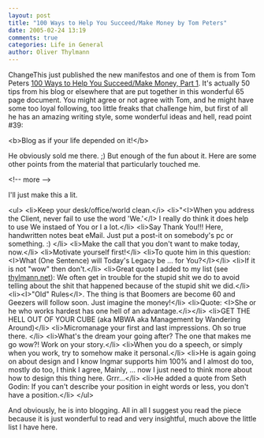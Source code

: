 ```yaml
---
layout: post
title: "100 Ways to Help You Succeed/Make Money by Tom Peters"
date: 2005-02-24 13:19
comments: true
categories: Life in General
author: Oliver Thylmann
---
```



ChangeThis just published the new manifestos and one of them is from Tom Peters [100 Ways to Help You Succeed/Make Money, Part 1](http://www.changethis.com/14.100Ways). It's actually 50 tips from his blog or elsewhere that are put together in this wonderful 65 page document. You might agree or not agree with Tom, and he might have some too loyal following, too little freaks that challenge him, but first of all he has an amazing writing style, some wonderful ideas and hell, read point #39:

&lt;b&gt;Blog as if your life depended on it!&lt;/b&gt;

He obviously sold me there. ;) But enough of the fun about it. Here are some other points from the material that particularly touched me.


&lt;!-- more --&gt;


I'll just make this a lit.

&lt;ul&gt;
&lt;li&gt;Keep your desk/office/world clean.&lt;/i&gt;
&lt;li&gt;&quot;&lt;I&gt;When you address the Client, never fail to use the word 'We.'&lt;/I&gt; I really do think it does help to use We instaed of You or I a lot.&lt;/li&gt;
&lt;li&gt;Say Thank You!!! Here, handwritten notes beat eMail. Just put a post-it on somebody's pc or something. :) &lt;/li&gt;
&lt;li&gt;Make the call that you don't want to make today, now.&lt;/li&gt;
&lt;li&gt;Motivate yourself first!&lt;/li&gt;
&lt;li&gt;To quote him in this question: &lt;I&gt;What (One Sentence) will Today's Legacy be ... for You?&lt;/I&gt;&lt;/li&gt;
&lt;li&gt;If it is not &quot;wow&quot; then don't.&lt;/li&gt;
&lt;li&gt;Great quote I added to my list (see [thylmann.net](http://thylmann.net)): We often get in trouble for the stupid shit we do to avoid telling about the shit that happened because of the stupid shit we did.&lt;/li&gt;
&lt;li&gt;&lt;I&gt;&quot;Old&quot; Rules&lt;/I&gt;. The thing is that Boomers are become 60 and Geezers will follow soon. Just imagine the money!&lt;/li&gt;
&lt;li&gt;Quote: &lt;I&gt;She or he who works hardest has one hell of an advantage.&lt;/i&gt;&lt;/li&gt;
&lt;li&gt;GET THE HELL OUT OF YOUR CUBE (aka MBWA aka Management by Wandering Around)&lt;/li&gt;
&lt;li&gt;Micromanage your first and last impressions. Oh so true there. &lt;/li&gt;
&lt;li&gt;What's the dream your going after? The one that makes me go wow?! Work on your story.&lt;/li&gt;
&lt;li&gt;When you do a speech, or simply when you work, try to somehow make it personal.&lt;/li&gt;
&lt;li&gt;He is again going on about design and I know Ingmar supports him 100% and I almost do too, mostly do too, I think I agree, Mainly, ... now I just need to think more about how to design this thing here. Grrr...&lt;/li&gt;
&lt;li&gt;He added a quote from Seth Godin: If you can't describe your position in eight words or less, you don't have a position.&lt;/li&gt;
&lt;/ul&gt;

And obviously, he is into blogging. All in all I suggest you read the piece because it is just wonderful to read and very insightful, much above the little list I have here.

